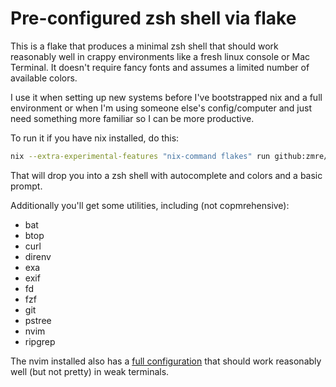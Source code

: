 # Pre-configured zsh shell via flake

This is a flake that produces a minimal zsh shell that should work reasonably well in crappy environments like a fresh linux console or Mac Terminal. It doesn't require fancy fonts and assumes a limited number of available colors.

I use it when setting up new systems before I've bootstrapped nix and a full environment or when I'm using someone else's config/computer and just need something more familiar so I can be more productive.

To run it if you have nix installed, do this:

```bash
nix --extra-experimental-features "nix-command flakes" run github:zmre/pwzsh
```

That will drop you into a zsh shell with autocomplete and colors and a basic prompt.

Additionally you'll get some utilities, including (not copmrehensive):

* bat
* btop
* curl
* direnv
* exa
* exif
* fd
* fzf
* git
* pstree
* nvim
* ripgrep

The nvim installed also has a [full configuration](https://github.com/zmre/pwnvim/) that should work reasonably well (but not pretty) in weak terminals.


